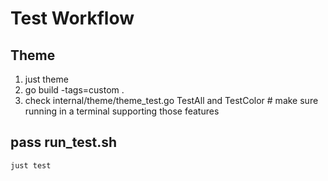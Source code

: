 # Test Workflow

## Theme
1. just theme
2. go build -tags=custom .
3. check internal/theme/theme_test.go TestAll and TestColor # make sure running in a terminal supporting those features

## pass run_test.sh
`just test`